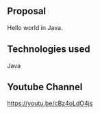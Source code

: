 
Proposal
-----------------------------------------------------------------------------------------
Hello world in Java.

Technologies used
-----------------------------------------------------------------------------------------
Java

Youtube Channel
-----------------------------------------------------------------------------------------
https://youtu.be/cBz4oLdO4js
